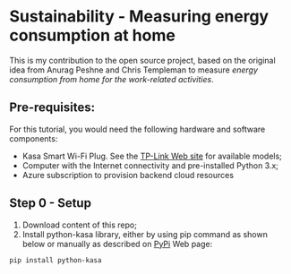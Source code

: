 # Sustainability - Measuring energy consumption at home
This is my contribution to the open source project, based on the original idea from Anurag Peshne and Chris Templeman to measure *energy consumption from home for the work-related activities*.

## Pre-requisites: 
For this tutorial, you would need the following hardware and software components:
- Kasa Smart Wi-Fi Plug. See the [TP-Link Web site](https://www.tp-link.com/uk/home-networking/smart-plug/hs100) for available models;
- Computer with the Internet connectivity and pre-installed Python 3.x;
- Azure subscription to provision backend cloud resources

## Step 0 - Setup
1. Download content of this repo;
2. Install python-kasa library, either by using pip command as shown below or manually as described on [PyPi](https://pypi.org/project/python-kasa) Web page:
```
pip install python-kasa
```

<TBC>

